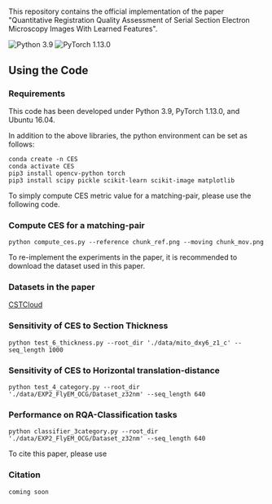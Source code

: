 # 
This repository contains the official implementation of the paper 
"Quantitative Registration Quality Assessment of Serial Section Electron Microscopy Images With Learned Features".


![Python 3.9](https://img.shields.io/badge/python-3.9-green.svg?style=plastic) ![PyTorch 1.13.0](https://img.shields.io/badge/pytorch-1.13.0-green.svg?style=plastic) 

## Using the Code
### Requirements
This code has been developed under Python 3.9, PyTorch 1.13.0, and Ubuntu 16.04.

In addition to the above libraries, the python environment can be set as follows:

```shell
conda create -n CES
conda activate CES
pip3 install opencv-python torch
pip3 install scipy pickle scikit-learn scikit-image matplotlib
```

To simply compute CES metric value for a matching-pair, please use the following code.
### Compute CES for a matching-pair
```Register
python compute_ces.py --reference chunk_ref.png --moving chunk_mov.png
```

To re-implement the experiments in the paper, it is recommended to download the dataset used in this paper.
### Datasets in the paper

[CSTCloud](https://pan.cstcloud.cn/s/Z0nIkbSxQXc)

### Sensitivity of CES to Section Thickness
```Register
python test_6_thickness.py --root_dir './data/mito_dxy6_z1_c' --seq_length 1000
```

### Sensitivity of CES to Horizontal translation-distance
```Register
python test_4_category.py --root_dir './data/EXP2_FlyEM_OCG/Dataset_z32nm' --seq_length 640
```

### Performance on RQA-Classification tasks
```Register
python classifier_3category.py --root_dir './data/EXP2_FlyEM_OCG/Dataset_z32nm' --seq_length 640
```

To cite this paper, please use
### Citation
```
coming soon
```
